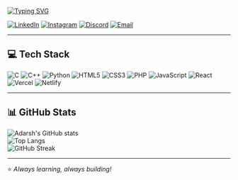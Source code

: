 
[![Typing SVG](https://readme-typing-svg.herokuapp.com?size=24&color=FF5733&width=500&lines=Hi,+I'm+Adarsh+Maurya;Web+Developer)](https://git.io/typing-svg)



[![LinkedIn](https://img.shields.io/badge/LinkedIn-0077B5?style=for-the-badge&logo=linkedin&logoColor=white)](https://linkedin.com/in/adarsh-maurya-6664a3327)
[![Instagram](https://img.shields.io/badge/Instagram-E4405F?style=for-the-badge&logo=instagram&logoColor=white)](https://instagram.com/__adarsh__up43)
[![Discord](https://img.shields.io/badge/Discord-5865F2?style=for-the-badge&logo=discord&logoColor=white)](https://discordapp.com/users/adarsh006392)
[![Email](https://img.shields.io/badge/Email-D14836?style=for-the-badge&logo=gmail&logoColor=white)](mailto:adarshmaurya8383@gmail.com)

---

## 💻 Tech Stack
![C](https://img.shields.io/badge/C-00599C?style=for-the-badge&logo=c&logoColor=white)
![C++](https://img.shields.io/badge/C++-00599C?style=for-the-badge&logo=cplusplus&logoColor=white)
![Python](https://img.shields.io/badge/Python-3776AB?style=for-the-badge&logo=python&logoColor=white)
![HTML5](https://img.shields.io/badge/HTML5-E34F26?style=for-the-badge&logo=html5&logoColor=white)
![CSS3](https://img.shields.io/badge/CSS3-1572B6?style=for-the-badge&logo=css3&logoColor=white)
![PHP](https://img.shields.io/badge/PHP-777BB4?style=for-the-badge&logo=php&logoColor=white)
![JavaScript](https://img.shields.io/badge/JavaScript-F7DF1E?style=for-the-badge&logo=javascript&logoColor=black)
![React](https://img.shields.io/badge/React-20232A?style=for-the-badge&logo=react&logoColor=61DAFB)
![Vercel](https://img.shields.io/badge/Vercel-000000?style=for-the-badge&logo=vercel&logoColor=white)
![Netlify](https://img.shields.io/badge/Netlify-00C7B7?style=for-the-badge&logo=netlify&logoColor=white)

---

## 📊 GitHub Stats
![Adarsh's GitHub stats](https://github-readme-stats.vercel.app/api?username=adarsh642&show_icons=true&theme=radical)  
![Top Langs](https://github-readme-stats.vercel.app/api/top-langs/?username=adarsh642&layout=compact&theme=radical)  
![GitHub Streak](https://github-readme-streak-stats.herokuapp.com/?user=adarsh642&theme=radical)

---

⭐ *Always learning, always building!*  
